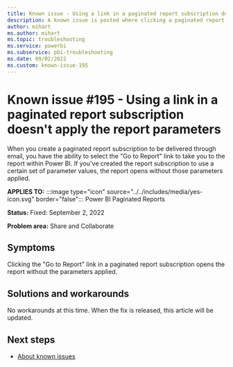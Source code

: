 ```yaml
---
title: Known issue - Using a link in a paginated report subscription doesn't apply the report parameters
description: A known issue is posted where clicking a paginated report subscription link doesn't apply the specified report parameters.
author: mihart
ms.author: mihart
ms.topic: troubleshooting  
ms.service: powerbi
ms.subservice: pbi-troubleshooting
ms.date: 09/02/2022
ms.custom: known-issue-195
---
```

# Known issue #195 - Using a link in a paginated report subscription doesn't apply the report parameters

When you create a paginated report subscription to be delivered through email, you have the ability to select the "Go to Report" link to take you to the report within Power BI.  If you've created the report subscription to use a certain set of parameter values, the report opens without those parameters applied.

**APPLIES TO:** :::image type="icon" source="../../includes/media/yes-icon.svg" border="false"::: Power BI Paginated Reports

**Status:** Fixed: September 2, 2022

**Problem area:** Share and Collaborate

## Symptoms

Clicking the "Go to Report" link in a paginated report subscription opens the report without the parameters applied.

## Solutions and workarounds

No workarounds at this time.  When the fix is released, this article will be updated.

## Next steps

- [About known issues](power-bi-known-issues.md)

